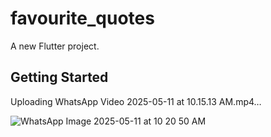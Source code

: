 # favourite_quotes

A new Flutter project.

## Getting Started





Uploading WhatsApp Video 2025-05-11 at 10.15.13 AM.mp4…

![WhatsApp Image 2025-05-11 at 10 20 50 AM](https://github.com/user-attachments/assets/c11870b5-978d-4d3d-9ff3-6cfab77047ce)


